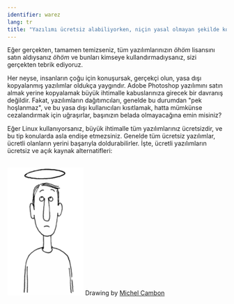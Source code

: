 ```yaml
---
identifier: warez
lang: tr
title: "Yazılımı ücretsiz alabiliyorken, niçin yasal olmayan şekilde kopyalama yapalım?"
---
```


Eğer gerçekten, tamamen temizseniz, tüm yazılımlarınızın *öhöm* lisansını satın aldıysanız *öhöm* ve bunları kimseye kullandırmadıysanız, sizi gerçekten tebrik ediyoruz.

Her neyse, insanların çoğu için konuşursak, gerçekçi olun, yasa dışı kopyalanmış yazılımlar oldukça yaygındır. Adobe Photoshop yazılımını satın almak yerine kopyalamak büyük ihtimalle kabuslarınıza girecek bir davranış değildir. Fakat, yazılımların dağıtımcıları, genelde bu durumdan "pek hoşlanmaz", ve bu yasa dışı kullanıcıları kısıtlamak, hatta mümkünse cezalandırmak için uğraşırlar, başınızın belada olmayacağına emin misiniz?

Eğer Linux kullanıyorsanız, büyük ihtimalle tüm yazılımlarınız ücretsizdir, ve bu tip konularda asla endişe etmezsiniz. Genelde tüm ücretsiz yazılımlar, ücretli olanların yerini başarıyla doldurabilirler. İşte, ücretli yazılımların ücretsiz ve açık kaynak alternatifleri: 

<?php

table_parser ("Evet", "Hayır", "Ücretli", "Açık kaynak", "Windows da Var mı?");


<br /><br>

<img src="/img/warez.png" />

Drawing by <a href="http://michel.cambon.free.fr/ampere/salle1bis.htm">Michel Cambon</a>





